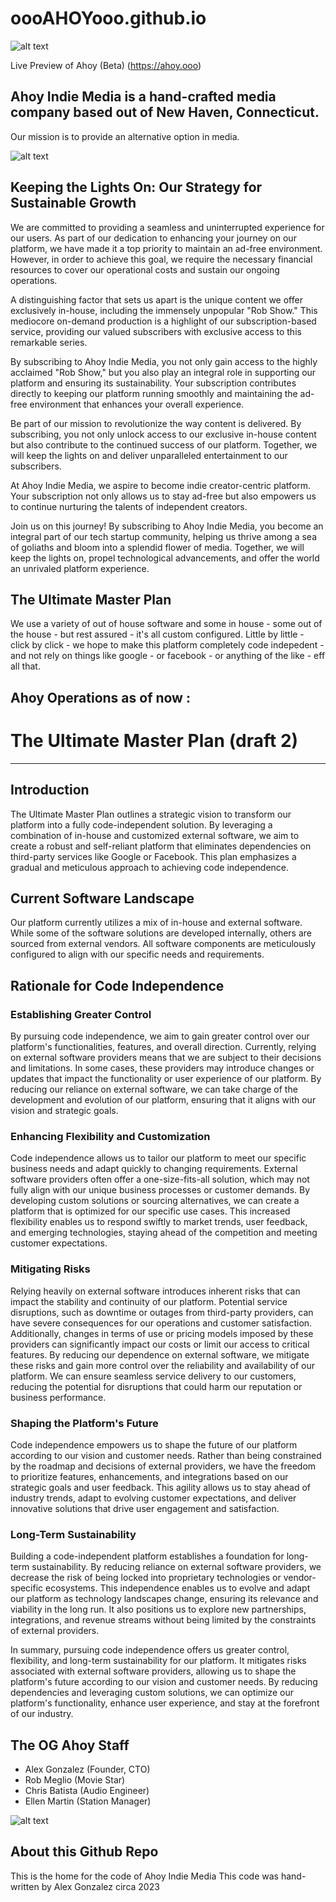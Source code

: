 # oooAHOYooo.github.io

![alt text](https://oooahoyooo.github.io/assets/u_ahoy23.png)


Live Preview of Ahoy (Beta) (https://ahoy.ooo)


## Ahoy Indie Media is a hand-crafted media company based out of New Haven, Connecticut. 
Our mission is to provide an alternative option in media.

![alt text](https://oooahoyooo.github.io/images/Ahoy-Indie-Media---The-Rob-Show---Season-2---Episode-1---2023.jpg)



## Keeping the Lights On: Our Strategy for Sustainable Growth

We are committed to providing a seamless and uninterrupted experience for our users. As part of our dedication to enhancing your journey on our platform, we have made it a top priority to maintain an ad-free environment. However, in order to achieve this goal, we require the necessary financial resources to cover our operational costs and sustain our ongoing operations.

A distinguishing factor that sets us apart is the unique content we offer exclusively in-house, including the immensely unpopular "Rob Show." This mediocore on-demand production is a highlight of our subscription-based service, providing our valued subscribers with exclusive access to this remarkable series.

By subscribing to Ahoy Indie Media, you not only gain access to the highly acclaimed "Rob Show," but you also play an integral role in supporting our platform and ensuring its sustainability. Your subscription contributes directly to keeping our platform running smoothly and maintaining the ad-free environment that enhances your overall experience.

Be part of our mission to revolutionize the way content is delivered. By subscribing, you not only unlock access to our exclusive in-house content but also contribute to the continued success of our platform. Together, we will keep the lights on and deliver unparalleled entertainment to our subscribers.

At Ahoy Indie Media, we aspire to become indie creator-centric platform. Your subscription not only allows us to stay ad-free but also empowers us to continue nurturing the talents of independent creators. 

Join us on this journey! By subscribing to Ahoy Indie Media, you become an integral part of our tech startup community, helping us thrive among a sea of goliaths and bloom into a splendid flower of media. Together, we will keep the lights on, propel technological advancements, and offer the world an unrivaled platform experience.


## The Ultimate Master Plan
We use a variety of out of house software and some in house - some out of the house - but rest assured - it's all custom configured. Little by little - click by click - we hope to make this platform completely code indepedent - and not rely on things like google - or facebook - or anything of the like - eff all that. 

## Ahoy Operations as of now :

# The Ultimate Master Plan (draft 2)
---
## Introduction
The Ultimate Master Plan outlines a strategic vision to transform our platform into a fully code-independent solution. By leveraging a combination of in-house and customized external software, we aim to create a robust and self-reliant platform that eliminates dependencies on third-party services like Google or Facebook. This plan emphasizes a gradual and meticulous approach to achieving code independence.

## Current Software Landscape
Our platform currently utilizes a mix of in-house and external software. While some of the software solutions are developed internally, others are sourced from external vendors. All software components are meticulously configured to align with our specific needs and requirements.

## Rationale for Code Independence

### Establishing Greater Control

By pursuing code independence, we aim to gain greater control over our platform's functionalities, features, and overall direction. Currently, relying on external software providers means that we are subject to their decisions and limitations. In some cases, these providers may introduce changes or updates that impact the functionality or user experience of our platform. By reducing our reliance on external software, we can take charge of the development and evolution of our platform, ensuring that it aligns with our vision and strategic goals.

### Enhancing Flexibility and Customization

Code independence allows us to tailor our platform to meet our specific business needs and adapt quickly to changing requirements. External software providers often offer a one-size-fits-all solution, which may not fully align with our unique business processes or customer demands. By developing custom solutions or sourcing alternatives, we can create a platform that is optimized for our specific use cases. This increased flexibility enables us to respond swiftly to market trends, user feedback, and emerging technologies, staying ahead of the competition and meeting customer expectations.

### Mitigating Risks

Relying heavily on external software introduces inherent risks that can impact the stability and continuity of our platform. Potential service disruptions, such as downtime or outages from third-party providers, can have severe consequences for our operations and customer satisfaction. Additionally, changes in terms of use or pricing models imposed by these providers can significantly impact our costs or limit our access to critical features. By reducing our dependence on external software, we mitigate these risks and gain more control over the reliability and availability of our platform. We can ensure seamless service delivery to our customers, reducing the potential for disruptions that could harm our reputation or business performance.

### Shaping the Platform's Future

Code independence empowers us to shape the future of our platform according to our vision and customer needs. Rather than being constrained by the roadmap and decisions of external providers, we have the freedom to prioritize features, enhancements, and integrations based on our strategic goals and user feedback. This agility allows us to stay ahead of industry trends, adapt to evolving customer expectations, and deliver innovative solutions that drive user engagement and satisfaction.

### Long-Term Sustainability

Building a code-independent platform establishes a foundation for long-term sustainability. By reducing reliance on external software providers, we decrease the risk of being locked into proprietary technologies or vendor-specific ecosystems. This independence enables us to evolve and adapt our platform as technology landscapes change, ensuring its relevance and viability in the long run. It also positions us to explore new partnerships, integrations, and revenue streams without being limited by the constraints of external providers.

In summary, pursuing code independence offers us greater control, flexibility, and long-term sustainability for our platform. It mitigates risks associated with external software providers, allowing us to shape the platform's future according to our vision and customer needs. By reducing dependencies and leveraging custom solutions, we can optimize our platform's functionality, enhance user experience, and stay at the forefront of our industry.

## The OG Ahoy Staff
- Alex Gonzalez (Founder, CTO)
- Rob Meglio (Movie Star)
- Chris Batista (Audio Engineer)
- Ellen Martin (Station Manager)


![alt text](https://oooahoyooo.github.io/assets/u_ahoy23.png)


## About this Github Repo

This is the home for the code of Ahoy Indie Media
This code was hand-written by Alex Gonzalez circa 2023
